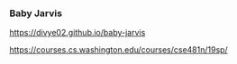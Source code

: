 ### Baby Jarvis

https://divye02.github.io/baby-jarvis

https://courses.cs.washington.edu/courses/cse481n/19sp/
